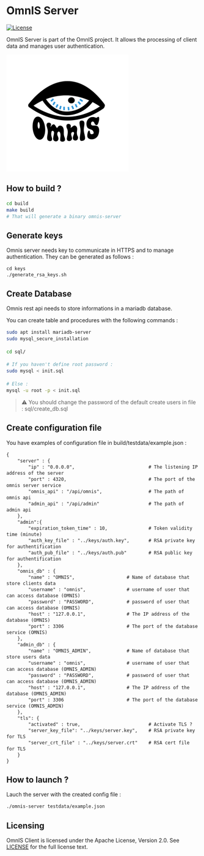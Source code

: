 # OmnIS Server

[![License](https://img.shields.io/badge/license-Apache%20license%202.0-blue.svg)](https://github.com/omnis-org/omnis-server/blob/main/LICENSE)

OmnIS Server is part of the OmnIS project. It allows the processing of client data and manages user authentication.

![omnis_logo](./omnis_logo.png)



## How to build ?


```bash
cd build
make build
# That will generate a binary omnis-server
```

## Generate keys

Omnis server needs key to communicate in HTTPS and to manage authentication. They can be generated as follows :

```
cd keys
./generate_rsa_keys.sh
```

## Create Database

Omnis rest api needs to store informations in a mariadb database.

You can create table and procedures with the following commands :

```bash
sudo apt install mariadb-server
sudo mysql_secure_installation

cd sql/

# If you haven't define root password :
sudo mysql < init.sql

# Else :
mysql -u root -p < init.sql
```

> ⚠️ You should change the password of the default create users in file : sql/create_db.sql


## Create configuration file

You have examples of configuration file in build/testdata/example.json :

```
{
    "server" : {
        "ip" : "0.0.0.0",                           # The listening IP address of the server
        "port" : 4320,                              # The port of the omnis server service
        "omnis_api" : "/api/omnis",                 # The path of omnis api
        "admin_api" : "/api/admin"                  # The path of admin api
    },
    "admin":{
        "expiration_token_time" : 10,               # Token validity time (minute)
        "auth_key_file" : "../keys/auth.key",       # RSA private key for authentification
        "auth_pub_file" : "../keys/auth.pub"        # RSA public key for authentification
    },
    "omnis_db" : {
        "name" : "OMNIS",                   # Name of database that store clients data
        "username" : "omnis",               # username of user that can access database (OMNIS)
        "password" : "PASSWORD",            # password of user that can access database (OMNIS)
        "host" : "127.0.0.1",               # The IP address of the database (OMNIS)
        "port" : 3306                       # The port of the database service (OMNIS)
    },
    "admin_db" : {
        "name" : "OMNIS_ADMIN",             # Name of database that store users data
        "username" : "omnis",               # username of user that can access database (OMNIS_ADMIN)
        "password" : "PASSWORD",            # password of user that can access database (OMNIS_ADMIN)
        "host" : "127.0.0.1",               # The IP address of the database (OMNIS_ADMIN)
        "port" : 3306                       # The port of the database service (OMNIS_ADMIN)
    },
    "tls": {
        "activated" : true,                         # Activate TLS ?
        "server_key_file": "../keys/server.key",    # RSA private key for TLS
        "server_crt_file" : "../keys/server.crt"    # RSA cert file for TLS
    }
}

```

## How to launch ?

Lauch the server with the created config file :

```bash
./omnis-server testdata/example.json
```


## Licensing

OmnIS Client is licensed under the Apache License, Version 2.0. See [LICENSE](https://github.com/omnis-org/omnis-server/blob/main/LICENSE) for the full license text.

